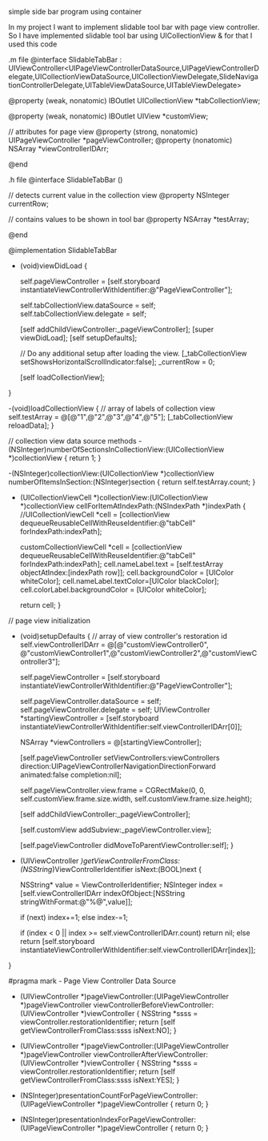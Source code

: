 simple side bar program using container

 
 
In my project I want to implement slidable tool bar with page view controller. So I have implemented slidable tool bar using UICollectionView & for that I used this code

.m file
@interface SlidableTabBar : UIViewController<UIPageViewControllerDataSource,UIPageViewControllerDelegate,UICollectionViewDataSource,UICollectionViewDelegate,SlideNavigationControllerDelegate,UITableViewDataSource,UITableViewDelegate>

@property (weak, nonatomic) IBOutlet UICollectionView *tabCollectionView;



@property (weak, nonatomic) IBOutlet UIView *customView;

// attributes for page view
@property (strong, nonatomic) UIPageViewController *pageViewController;
@property (nonatomic) NSArray *viewControllerIDArr;

@end

.h file
@interface SlidableTabBar ()

// detects current value in the collection view
@property NSInteger currentRow;

// contains values to be shown in tool bar
@property NSArray *testArray;

@end

@implementation SlidableTabBar


- (void)viewDidLoad {
    
    self.pageViewController = [self.storyboard instantiateViewControllerWithIdentifier:@"PageViewController"];
    
    self.tabCollectionView.dataSource = self;
    self.tabCollectionView.delegate = self;
    
    
    [self addChildViewController:_pageViewController];
    [super viewDidLoad];
    [self setupDefaults];
    
    // Do any additional setup after loading the view.
    [_tabCollectionView setShowsHorizontalScrollIndicator:false];
    _currentRow = 0;
    
    [self loadCollectionView];
    
}

-(void)loadCollectionView
{
    // array of labels of collection view
    self.testArray = @[@"1",@"2",@"3",@"4",@"5"];
    [_tabCollectionView reloadData];
}

// collection view data source methods
-(NSInteger)numberOfSectionsInCollectionView:(UICollectionView *)collectionView
{
    return 1;
}

-(NSInteger)collectionView:(UICollectionView *)collectionView numberOfItemsInSection:(NSInteger)section
{
    return self.testArray.count;
}

- (UICollectionViewCell *)collectionView:(UICollectionView *)collectionView
                  cellForItemAtIndexPath:(NSIndexPath *)indexPath
{
    //UICollectionViewCell *cell = [collectionView dequeueReusableCellWithReuseIdentifier:@"tabCell" forIndexPath:indexPath];
    
    customCollectionViewCell *cell = [collectionView dequeueReusableCellWithReuseIdentifier:@"tabCell" forIndexPath:indexPath];
    cell.nameLabel.text = [self.testArray objectAtIndex:[indexPath row]];
    cell.backgroundColor = [UIColor whiteColor];
    cell.nameLabel.textColor=[UIColor blackColor];
    cell.colorLabel.backgroundColor = [UIColor whiteColor];

  return cell;
}

// page view initialization
- (void)setupDefaults
{
    // array of view controller's restoration id
    self.viewControllerIDArr = @[@"customViewController0", @"customViewController1",@"customViewController2",@"customViewController3"];
    
    self.pageViewController = [self.storyboard instantiateViewControllerWithIdentifier:@"PageViewController"];
    
    self.pageViewController.dataSource = self;
    self.pageViewController.delegate = self;
    UIViewController *startingViewController = [self.storyboard instantiateViewControllerWithIdentifier:self.viewControllerIDArr[0]];
    
    NSArray *viewControllers = @[startingViewController];
    
    [self.pageViewController setViewControllers:viewControllers direction:UIPageViewControllerNavigationDirectionForward animated:false completion:nil];
    
    self.pageViewController.view.frame = CGRectMake(0, 0, self.customView.frame.size.width, self.customView.frame.size.height);
    
    [self addChildViewController:_pageViewController];
    
    [self.customView addSubview:_pageViewController.view];
    
    [self.pageViewController didMoveToParentViewController:self];
}

- (UIViewController *)getViewControllerFromClass:(NSString*)ViewControllerIdentifier isNext:(BOOL)next
{
    
    
    NSString* value = ViewControllerIdentifier;
    NSInteger index = [self.viewControllerIDArr indexOfObject:[NSString stringWithFormat:@"%@",value]];
    
    if (next)
        index+=1;
    else
        index-=1;
    
    if (index < 0 || index >= self.viewControllerIDArr.count)
        return nil;
    else
        return [self.storyboard instantiateViewControllerWithIdentifier:self.viewControllerIDArr[index]];
    
}


#pragma mark - Page View Controller Data Source

- (UIViewController *)pageViewController:(UIPageViewController *)pageViewController viewControllerBeforeViewController:(UIViewController *)viewController
{
    NSString *ssss = viewController.restorationIdentifier;
    return [self getViewControllerFromClass:ssss isNext:NO];
}

- (UIViewController *)pageViewController:(UIPageViewController *)pageViewController viewControllerAfterViewController:(UIViewController *)viewController
{
    NSString *ssss = viewController.restorationIdentifier;
    return [self getViewControllerFromClass:ssss isNext:YES];
}

- (NSInteger)presentationCountForPageViewController:(UIPageViewController *)pageViewController
{
    return 0;
}

- (NSInteger)presentationIndexForPageViewController:(UIPageViewController *)pageViewController
{
    return 0;
}
